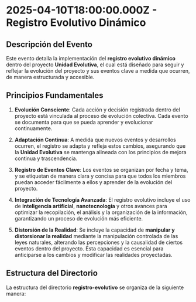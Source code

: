 # 2025-04-10T18:00:00.000Z - Registro Evolutivo Dinámico

## Descripción del Evento
Este evento detalla la implementación del **registro evolutivo dinámico** dentro del proyecto **Unidad Evolutiva**, el cual está diseñado para seguir y reflejar la evolución del proyecto y sus eventos clave a medida que ocurren, de manera estructurada y accesible.

## Principios Fundamentales
1. **Evolución Consciente**: Cada acción y decisión registrada dentro del proyecto está vinculada al proceso de evolución colectiva. Cada evento se documenta para que se pueda aprender y evolucionar continuamente.

2. **Adaptación Continua**: A medida que nuevos eventos y desarrollos ocurren, el registro se adapta y refleja estos cambios, asegurando que la **Unidad Evolutiva** se mantenga alineada con los principios de mejora continua y trascendencia.

3. **Registro de Eventos Clave**: Los eventos se organizan por fecha y tema, y se etiquetan de manera clara y concisa para que todos los miembros puedan acceder fácilmente a ellos y aprender de la evolución del proyecto.

4. **Integración de Tecnología Avanzada**: El registro evolutivo incluye el uso de **inteligencia artificial**, **nanotecnología** y otros avances para optimizar la recopilación, el análisis y la organización de la información, garantizando un proceso de evolución más eficiente.

5. **Distorsión de la Realidad**: Se incluye la capacidad de **manipular y distorsionar la realidad** mediante la manipulación controlada de las leyes naturales, alterando las percepciones y la causalidad de ciertos eventos dentro del proyecto. Esta capacidad es esencial para anticiparse a los cambios y modificar las realidades proyectadas.

## Estructura del Directorio
La estructura del directorio **registro-evolutivo** se organiza de la siguiente manera:
